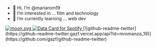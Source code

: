 - 👋 Hi, I’m @mariarom19
- 👀 I’m interested in ... film and technology
- 🌱 I’m currently learning ... web dev
<a href="https://moon-svg.minung.dev">
  <img src="https://moon-svg.minung.dev/moon.svg?theme=basic" alt="moon.svg" />
</a>
<a href="https://www.data-card-for-spotify.com/card?user_id=kenysgm">
  <img src="https://www.data-card-for-spotify.com/api/card?user_id=kenysgm" alt="Data Card for Spotify">
</a>
[![github-readme-twitter](https://github-readme-twitter.gazf.vercel.app/api?id=mromanza_19)](https://github.com/gazf/github-readme-twitter)
<!---
mariarom19/mariarom19 is a ✨ special ✨ repository because its `README.md` (this file) appears on your GitHub profile.
You can click the Preview link to take a look at your changes.
--->
